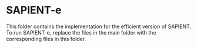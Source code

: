 # SAPIENT-e
This folder contains the implementation for the efficient version of SAPIENT. To run SAPIENT-e, replace the files in the main folder with the corresponding files in this folder.


